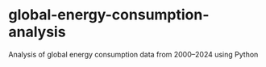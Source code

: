 # global-energy-consumption-analysis
Analysis of global energy consumption data from 2000–2024 using Python 
